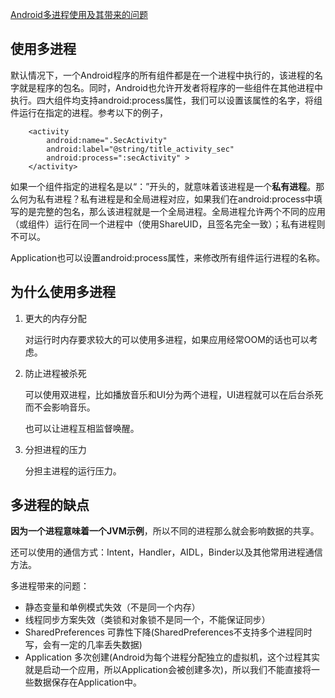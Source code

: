 [Android多进程使用及其带来的问题](https://blog.csdn.net/u014088294/article/details/52266601)

## 使用多进程

默认情况下，一个Android程序的所有组件都是在一个进程中执行的，该进程的名字就是程序的包名。同时，Android也允许开发者将程序的一些组件在其他进程中执行。四大组件均支持android:process属性，我们可以设置该属性的名字，将组件运行在指定的进程。参考以下的例子，

        <activity
            android:name=".SecActivity"
            android:label="@string/title_activity_sec"
            android:process=":secActivity" >
        </activity>
如果一个组件指定的进程名是以“：”开头的，就意味着该进程是一个**私有进程**。那么何为私有进程？私有进程是和全局进程对应，如果我们在android:process中填写的是完整的包名，那么该进程就是一个全局进程。全局进程允许两个不同的应用（或组件）运行在同一个进程中（使用ShareUID，且签名完全一致）；私有进程则不可以。


Application也可以设置android:process属性，来修改所有组件运行进程的名称。

## 为什么使用多进程

1. 更大的内存分配

   对运行时内存要求较大的可以使用多进程，如果应用经常OOM的话也可以考虑。

2. 防止进程被杀死

   可以使用双进程，比如播放音乐和UI分为两个进程，UI进程就可以在后台杀死而不会影响音乐。

   也可以让进程互相监督唤醒。

3. 分担进程的压力

   分担主进程的运行压力。

## 多进程的缺点

**因为一个进程意味着一个JVM示例**，所以不同的进程那么就会影响数据的共享。

还可以使用的通信方式：Intent，Handler，AIDL，Binder以及其他常用进程通信方法。

多进程带来的问题：

- 静态变量和单例模式失效（不是同一个内存）
- 线程同步方案失效（类锁和对象锁不是同一个，不能保证同步）
- SharedPreferences 可靠性下降(SharedPreferences不支持多个进程同时写，会有一定的几率丢失数据)
- Application 多次创建(Android为每个进程分配独立的虚拟机，这个过程其实就是启动一个应用，所以Application会被创建多次)，所以我们不能直接将一些数据保存在Application中。